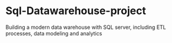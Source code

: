 # Sql-Datawarehouse-project
Building a modern data warehouse with SQL server, including ETL processes, data modeling and analytics
